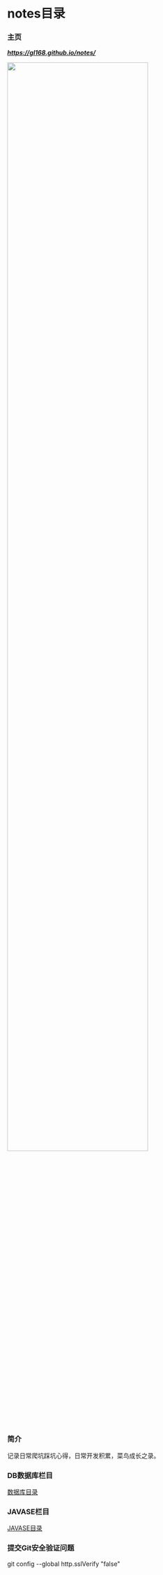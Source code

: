 # notes目录 
### 主页

***https://gl168.github.io/notes/***

<img src="https://gl168.github.io/notes/Images/struggle.png"  width="80%">

### 简介
记录日常爬坑踩坑心得，日常开发积累，菜鸟成长之录。

### DB数据库栏目
[数据库目录](DB/db_menu.md)

### JAVASE栏目
[JAVASE目录](JavaSe/javase_menu.md)

### 提交Git安全验证问题
git config --global http.sslVerify "false"




